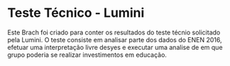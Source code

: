 # Teste Técnico - Lumini
Este Brach foi criado para conter os resultados do teste técnio solicitado pela Lumini.
O teste consiste em analisar parte dos dados do ENEN 2016, efetuar uma interpretação livre desyes e executar uma analise de em que grupo poderia se realizar investimentos em educação.

